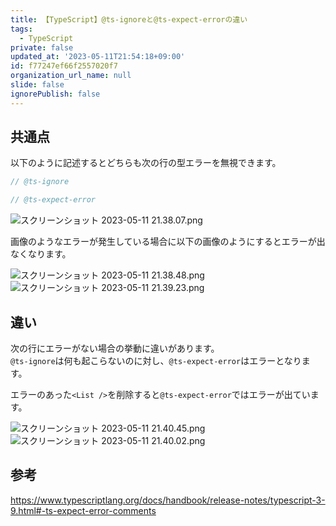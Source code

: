 ```yaml
---
title: 【TypeScript】@ts-ignoreと@ts-expect-errorの違い
tags:
  - TypeScript
private: false
updated_at: '2023-05-11T21:54:18+09:00'
id: f77247ef66f2557020f7
organization_url_name: null
slide: false
ignorePublish: false
---
```

## 共通点

以下のように記述するとどちらも次の行の型エラーを無視できます。  

```ts
// @ts-ignore
```

```ts
// @ts-expect-error
```

![スクリーンショット 2023-05-11 21.38.07.png](https://qiita-image-store.s3.ap-northeast-1.amazonaws.com/0/2342443/f9128db7-30da-633e-8747-34faeb9dc550.png)

画像のようなエラーが発生している場合に以下の画像のようにするとエラーが出なくなります。

![スクリーンショット 2023-05-11 21.38.48.png](https://qiita-image-store.s3.ap-northeast-1.amazonaws.com/0/2342443/1e4a188b-49f3-393f-9664-07ec0ede1419.png)
![スクリーンショット 2023-05-11 21.39.23.png](https://qiita-image-store.s3.ap-northeast-1.amazonaws.com/0/2342443/b018f1e2-6965-423f-b06d-b4393187d42f.png)

## 違い

次の行にエラーがない場合の挙動に違いがあります。  
`@ts-ignore`は何も起こらないのに対し、`@ts-expect-error`はエラーとなります。  

エラーのあった`<List />`を削除すると`@ts-expect-error`ではエラーが出ています。

![スクリーンショット 2023-05-11 21.40.45.png](https://qiita-image-store.s3.ap-northeast-1.amazonaws.com/0/2342443/cd100d54-a7d7-cc09-0104-6b1120585f61.png)
![スクリーンショット 2023-05-11 21.40.02.png](https://qiita-image-store.s3.ap-northeast-1.amazonaws.com/0/2342443/36dbcd58-aabb-9050-69fd-f2d3d12a3807.png)

## 参考

https://www.typescriptlang.org/docs/handbook/release-notes/typescript-3-9.html#-ts-expect-error-comments

